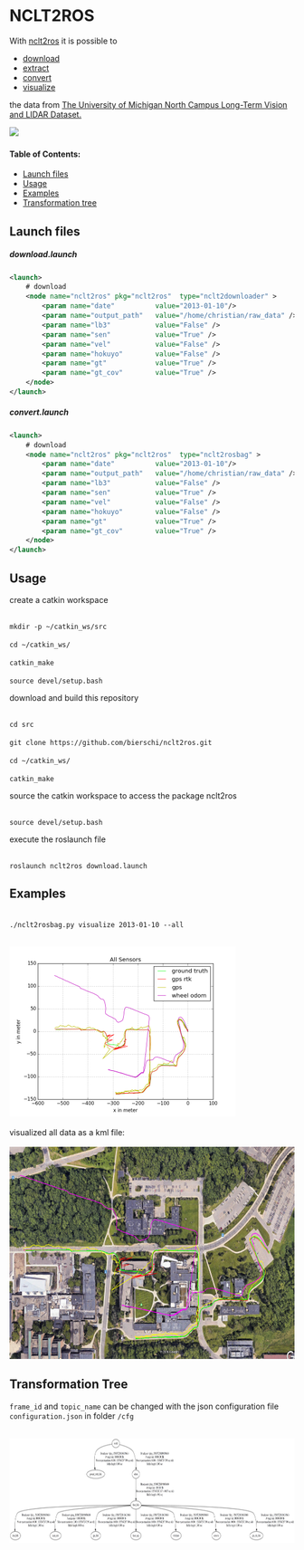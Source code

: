 
# NCLT2ROS

With [nclt2ros](https://github.com/bierschi/nclt2rosbag) it is possible to

- [download](https://github.com/bierschi/nclt2rosbag#download.launch)
- [extract](https://github.com/bierschi/nclt2rosbag#download.launch)
- [convert](https://github.com/bierschi/nclt2rosbag#convert.launch)
- [visualize](https://github.com/bierschi/nclt2rosbag#visualize.launch)

the data from [The University of Michigan North Campus Long-Term Vision and LIDAR Dataset.](http://robots.engin.umich.edu/nclt/)


![](examples/rviz_example.gif)


#### Table of Contents:

- [Launch files](https://github.com/bierschi/nclt2ros#launch-files)
- [Usage](https://github.com/bierschi/nclt2ros#usage)
- [Examples](https://github.com/bierschi/nclt2ros#examples)
- [Transformation tree](https://github.com/bierschi/nclt2ros#transformation-tree)




## Launch files

##### download.launch

```xml
<launch>
    # download
    <node name="nclt2ros" pkg="nclt2ros"  type="nclt2downloader" >
        <param name="date"          value="2013-01-10"/>
        <param name="output_path"   value="/home/christian/raw_data" />
        <param name="lb3"           value="False" />
        <param name="sen"           value="True" />
        <param name="vel"           value="False" />
        <param name="hokuyo"        value="False" />
        <param name="gt"            value="True" />
        <param name="gt_cov"        value="True" />
    </node>
</launch>
```

##### convert.launch

```xml
<launch>
    # download
    <node name="nclt2ros" pkg="nclt2ros"  type="nclt2rosbag" >
        <param name="date"          value="2013-01-10"/>
        <param name="output_path"   value="/home/christian/raw_data" />
        <param name="lb3"           value="False" />
        <param name="sen"           value="True" />
        <param name="vel"           value="False" />
        <param name="hokuyo"        value="False" />
        <param name="gt"            value="True" />
        <param name="gt_cov"        value="True" />
    </node>
</launch>
```


## Usage

create a catkin workspace
<pre><code>
mkdir -p ~/catkin_ws/src<br>
cd ~/catkin_ws/<br>
catkin_make <br>
source devel/setup.bash
</pre></code>

download and build this repository
<pre><code>
cd src <br>
git clone https://github.com/bierschi/nclt2ros.git <br>
cd ~/catkin_ws/ <br>
catkin_make
</pre></code>

source the catkin workspace to access the package nclt2ros
<pre><code>
source devel/setup.bash
</pre></code>

execute the roslaunch file 
<pre><code>
roslaunch nclt2ros download.launch
</pre></code>



## Examples

<pre><code>
./nclt2rosbag.py visualize 2013-01-10 --all
</pre></code>

<div align="left">
  <br>
  <img src="examples/nclt_all_png.png" alt="example" width="400" height="300">
</div>

<br>
visualized all data as a kml file:

<div align="left">
  <br>
  <img src="examples/nclt_all_kml.png" alt="example" width="673" height="375">
</div>


## Transformation Tree
<code>frame_id</code> and <code>topic_name</code> can be changed with the json configuration file 
<code>configuration.json</code> in folder <code>/cfg</code>

<div align="left">
  <br>
  <img src="tf_tree/nclt_tf_tree.png" alt="example" width="988" height="185">
</div>